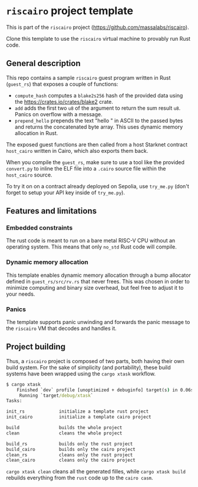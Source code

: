 # `riscairo` project template

This is part of the `riscairo` project (<https://github.com/massalabs/riscairo>).

Clone this template to use the `riscairo` virtual machine to provably run Rust code.

## General description

This repo contains a sample `riscairo` guest program written in Rust
(`guest_rs`) that exposes a couple of functions:

* `compute_hash` computes a `blake2s256` hash of the provided data using the
  <https://crates.io/crates/blake2> crate.
* `add` adds the first two `u8` of the argument to return the sum result `u8`.
  Panics on overflow with a message.
* `prepend_hello` prepends the text "hello " in ASCII to the passed bytes and
  returns the concatenated byte array. This uses dynamic memory allocation in
  Rust.

The exposed guest functions are then called from a host Starknet contract
`host_cairo` written in Cairo, which also exports them back.

When you compile the `guest_rs`, make sure to use a tool like the provided
`convert.py` to inline the ELF file into a `.cairo` source file within the
`host_cairo` source.

To try it on on a contract already deployed on Sepolia, use `try_me.py` (don't
forget to setup your API key inside of `try_me.py`).

## Features and limitations

### Embedded constraints

The rust code is meant to run on a bare metal RISC-V CPU without an operating
system. This means that only `no_std` Rust code will compile.

### Dynamic memory allocation

This template enables dynamic memory allocation through a bump allocator defined
in `guest_rs/src/rv.rs` that never frees. This was chosen in order to minimize
computing and binary size overhead, but feel free to adjust it to your needs.

### Panics

The template supports panic unwinding and forwards the panic message to the
`riscairo` VM that decodes and handles it.

## Project building

Thus, a `riscairo` project is composed of two parts, both having their own build
system. For the sake of simplicity (and portability), these build systems have
been wrapped using the `cargo xtask` workflow.

```cmd
$ cargo xtask
    Finished `dev` profile [unoptimized + debuginfo] target(s) in 0.06s
     Running `target/debug/xtask`
Tasks:

init_rs             initialize a template rust project
init_cairo          initialize a template cairo project

build               builds the whole project
clean               cleans the whole project

build_rs            builds only the rust project
build_cairo         builds only the cairo project
clean_rs            cleans only the rust project
clean_cairo         cleans only the cairo project
```

`cargo xtask clean` cleans all the generated filles, while `cargo xtask build`
rebuilds everything from the `rust` code up to the `cairo casm`.

